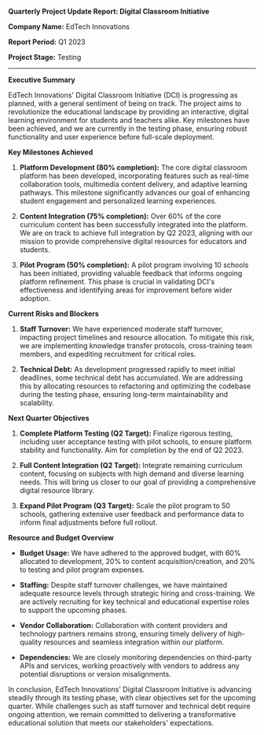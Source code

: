 **Quarterly Project Update Report: Digital Classroom Initiative**

**Company Name:** EdTech Innovations

**Report Period:** Q1 2023

**Project Stage:** Testing

---

**Executive Summary**

EdTech Innovations' Digital Classroom Initiative (DCI) is progressing as planned, with a general sentiment of being on track. The project aims to revolutionize the educational landscape by providing an interactive, digital learning environment for students and teachers alike. Key milestones have been achieved, and we are currently in the testing phase, ensuring robust functionality and user experience before full-scale deployment.

**Key Milestones Achieved**

1. **Platform Development (80% completion):** The core digital classroom platform has been developed, incorporating features such as real-time collaboration tools, multimedia content delivery, and adaptive learning pathways. This milestone significantly advances our goal of enhancing student engagement and personalized learning experiences.

2. **Content Integration (75% completion):** Over 60% of the core curriculum content has been successfully integrated into the platform. We are on track to achieve full integration by Q2 2023, aligning with our mission to provide comprehensive digital resources for educators and students.

3. **Pilot Program (50% completion):** A pilot program involving 10 schools has been initiated, providing valuable feedback that informs ongoing platform refinement. This phase is crucial in validating DCI's effectiveness and identifying areas for improvement before wider adoption.

**Current Risks and Blockers**

1. **Staff Turnover:** We have experienced moderate staff turnover, impacting project timelines and resource allocation. To mitigate this risk, we are implementing knowledge transfer protocols, cross-training team members, and expediting recruitment for critical roles.

2. **Technical Debt:** As development progressed rapidly to meet initial deadlines, some technical debt has accumulated. We are addressing this by allocating resources to refactoring and optimizing the codebase during the testing phase, ensuring long-term maintainability and scalability.

**Next Quarter Objectives**

1. **Complete Platform Testing (Q2 Target):** Finalize rigorous testing, including user acceptance testing with pilot schools, to ensure platform stability and functionality. Aim for completion by the end of Q2 2023.

2. **Full Content Integration (Q2 Target):** Integrate remaining curriculum content, focusing on subjects with high demand and diverse learning needs. This will bring us closer to our goal of providing a comprehensive digital resource library.

3. **Expand Pilot Program (Q3 Target):** Scale the pilot program to 50 schools, gathering extensive user feedback and performance data to inform final adjustments before full rollout.

**Resource and Budget Overview**

- **Budget Usage:** We have adhered to the approved budget, with 60% allocated to development, 20% to content acquisition/creation, and 20% to testing and pilot program expenses.

- **Staffing:** Despite staff turnover challenges, we have maintained adequate resource levels through strategic hiring and cross-training. We are actively recruiting for key technical and educational expertise roles to support the upcoming phases.

- **Vendor Collaboration:** Collaboration with content providers and technology partners remains strong, ensuring timely delivery of high-quality resources and seamless integration within our platform.

- **Dependencies:** We are closely monitoring dependencies on third-party APIs and services, working proactively with vendors to address any potential disruptions or version misalignments.

In conclusion, EdTech Innovations' Digital Classroom Initiative is advancing steadily through its testing phase, with clear objectives set for the upcoming quarter. While challenges such as staff turnover and technical debt require ongoing attention, we remain committed to delivering a transformative educational solution that meets our stakeholders' expectations.